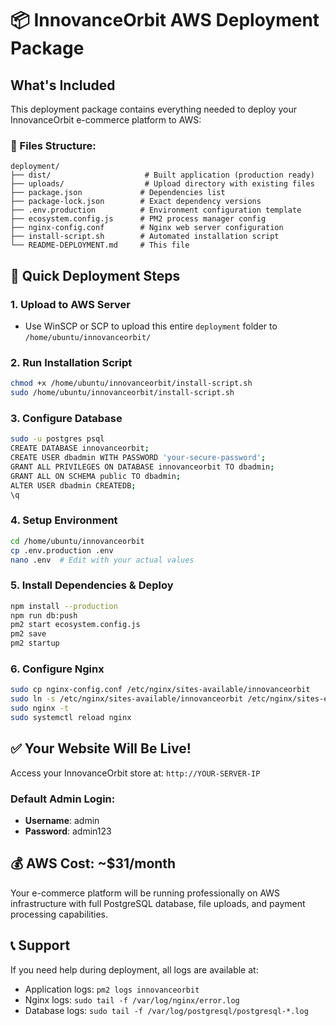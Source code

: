 # 📦 InnovanceOrbit AWS Deployment Package

## What's Included

This deployment package contains everything needed to deploy your InnovanceOrbit e-commerce platform to AWS:

### 📁 Files Structure:
```
deployment/
├── dist/                     # Built application (production ready)
├── uploads/                  # Upload directory with existing files
├── package.json             # Dependencies list
├── package-lock.json        # Exact dependency versions
├── .env.production          # Environment configuration template
├── ecosystem.config.js      # PM2 process manager config
├── nginx-config.conf        # Nginx web server configuration
├── install-script.sh        # Automated installation script
└── README-DEPLOYMENT.md     # This file
```

## 🚀 Quick Deployment Steps

### 1. **Upload to AWS Server**
- Use WinSCP or SCP to upload this entire `deployment` folder to `/home/ubuntu/innovanceorbit/`

### 2. **Run Installation Script**
```bash
chmod +x /home/ubuntu/innovanceorbit/install-script.sh
sudo /home/ubuntu/innovanceorbit/install-script.sh
```

### 3. **Configure Database**
```bash
sudo -u postgres psql
CREATE DATABASE innovanceorbit;
CREATE USER dbadmin WITH PASSWORD 'your-secure-password';
GRANT ALL PRIVILEGES ON DATABASE innovanceorbit TO dbadmin;
GRANT ALL ON SCHEMA public TO dbadmin;
ALTER USER dbadmin CREATEDB;
\q
```

### 4. **Setup Environment**
```bash
cd /home/ubuntu/innovanceorbit
cp .env.production .env
nano .env  # Edit with your actual values
```

### 5. **Install Dependencies & Deploy**
```bash
npm install --production
npm run db:push
pm2 start ecosystem.config.js
pm2 save
pm2 startup
```

### 6. **Configure Nginx**
```bash
sudo cp nginx-config.conf /etc/nginx/sites-available/innovanceorbit
sudo ln -s /etc/nginx/sites-available/innovanceorbit /etc/nginx/sites-enabled/
sudo nginx -t
sudo systemctl reload nginx
```

## ✅ Your Website Will Be Live!

Access your InnovanceOrbit store at: `http://YOUR-SERVER-IP`

### Default Admin Login:
- **Username**: admin
- **Password**: admin123

## 💰 AWS Cost: ~$31/month

Your e-commerce platform will be running professionally on AWS infrastructure with full PostgreSQL database, file uploads, and payment processing capabilities.

## 📞 Support

If you need help during deployment, all logs are available at:
- Application logs: `pm2 logs innovanceorbit`
- Nginx logs: `sudo tail -f /var/log/nginx/error.log`
- Database logs: `sudo tail -f /var/log/postgresql/postgresql-*.log`